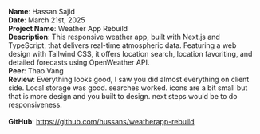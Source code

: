 **Name**: Hassan Sajid
<br/>
**Date**: March 21st, 2025
<br/>
**Project Name**: Weather App Rebuild
<br/>
**Description**: This responsive weather app, built with Next.js and TypeScript, that delivers real-time atmospheric data. Featuring a web design with Tailwind CSS, it offers location search, location favoriting, and detailed forecasts using OpenWeather API.
<br/>
**Peer**: Thao Vang
<br/>
**Review**: Everything looks good, I saw you did almost everything on client side. Local storage was good. searches worked. icons are a bit small but that is more design and you built to design. next steps would be to do responsiveness.
<br/>
<br/>
**GitHub**: https://github.com/hussans/weatherapp-rebuild
